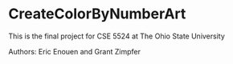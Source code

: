 # CreateColorByNumberArt

This is the final project for CSE 5524 at The Ohio State University

Authors: Eric Enouen and Grant Zimpfer

